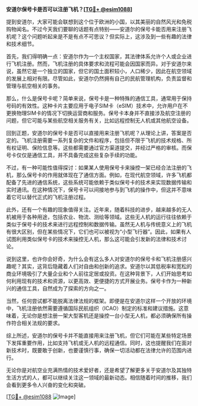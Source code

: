 **安道尔保号卡是否可以注册飞机？[[TG💪+ @esim1088](https://t.me/s/esim1088)]**

提到安道尔，大家可能会联想到这个位于欧洲的小国，以其美丽的自然风光和免税购物闻名。不过今天我们要聊的话题有点特别——安道尔的保号卡能否用来注册飞机呢？这个问题听起来是不是有点不可思议？但实际上，这涉及到一些有趣的法律和技术细节。

首先，我们得明确一点：安道尔作为一个主权国家，其法律体系允许个人或企业进行飞机注册。然而，飞机注册的具体要求和流程可能会因国家而异。对于安道尔来说，虽然它是一个独立的国家，但它的国土面积较小，人口稀少，因此在航空领域的发展上相对有限。尽管如此，安道尔仍然拥有自己的民航管理机构，负责监督和管理与航空相关的事务。

那么，什么是保号卡呢？简单来说，保号卡是一种特殊的通信工具，通常用于保持号码的有效性。这种卡片主要应用于电子SIM卡（eSIM）技术中，允许用户在不更换物理SIM卡的情况下切换运营商和服务。保号卡本身并不直接涉及航空注册的问题，但它可能与某些航空相关服务有关，比如远程控制无人机或其他航空设备。

回到正题，安道尔的保号卡是否可以直接用来注册飞机呢？从理论上讲，答案是否定的。飞机注册需要一系列复杂的文件和程序，包括但不限于飞机的技术规格、所有权证明、保险信息等。这些都需要通过官方渠道提交，并经过严格的审核。而保号卡仅仅是通信工具，并不具备完成这些复杂手续的功能。

不过，有一种可能性值得探讨：如果某人使用保号卡来操控一架已经合法注册的飞机，那么保号卡的作用就体现在了通信方面。例如，在现代航空领域，许多飞机都配备了先进的通信系统，这些系统可能依赖于类似保号卡的技术来实现数据传输和实时通讯。在这种情况下，保号卡可以间接地参与到飞机的操作中，但这并不意味着它可以替代正式的飞机注册过程。

此外，还有一个有趣的现象值得关注。近年来，随着科技的进步，越来越多的无人机被用于各种用途，包括农业、物流、测绘等领域。这些无人机的运行往往依赖于类似于保号卡的技术来进行远程控制和数据传输。虽然无人机与传统意义上的飞机有很大区别，但在某些情况下，它们也可以被视为“小型飞行器”。因此，如果有人试图利用类似保号卡的技术来操控无人机，那么这可能会引发新的法律和技术讨论。

说到这里，也许你会好奇，为什么会有这么多人对安道尔的保号卡和飞机注册感兴趣呢？其实，这背后隐藏着人们对自由和创新的追求。安道尔以其低税率和宽松的商业环境吸引了大量企业和个人前往定居或投资。在这种背景下，人们开始思考如何利用现有的技术和资源，以更高效、更便捷的方式开展业务。保号卡作为一种新兴的通信工具，自然成为了探索的方向之一。

当然，任何尝试都不能脱离法律法规的框架。即便是在安道尔这样一个开放的环境中，飞机注册依然需要遵循国际民航组织（ICAO）制定的标准和建议措施。这意味着，无论你是想注册一架大型客机还是操控一台小型无人机，都必须确保所有操作符合相关法规的要求。

综上所述，安道尔的保号卡并不能直接用来注册飞机，但它们可能在某些特定场景下发挥重要作用，比如支持飞机或无人机的远程通信。同时，这也提醒我们在面对新技术时，既要敢于创新，也要谨慎行事，确保一切活动都在法律允许的范围内进行。

无论你是对航空业充满热情的技术爱好者，还是希望了解更多关于安道尔及其独特生活方式的人，都可以继续关注这一领域的最新动态。相信随着时间的推移，我们会看到更多令人兴奋的变化和突破。

[[TG💪+ @esim1088](https://t.me/s/esim1088) ![Image](https://i.postimg.cc/4NQfJmqS/Snipaste-2025-05-13-00-14-12.png)]